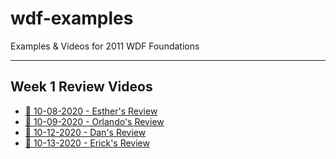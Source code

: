 # wdf-examples

Examples & Videos for 2011 WDF Foundations

---

## Week 1 Review Videos

- [📓 10-08-2020 - Esther's Review](https://youtu.be/cyItsX3mZt8)
- [📓 10-09-2020 - Orlando's Review](https://youtu.be/zz1P-pfnJ0Y)
- [📓 10-12-2020 - Dan's Review](https://youtu.be/yrugFodaKqg)
- [📓 10-13-2020 - Erick's Review](https://youtu.be/6euRzBKp460)
